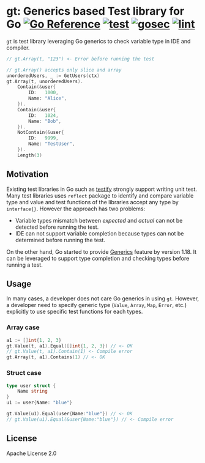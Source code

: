 # gt: Generics based Test library for Go [![Go Reference](https://pkg.go.dev/badge/github.com/m-mizutani/gt.svg)](https://pkg.go.dev/github.com/m-mizutani/gt) [![test](https://github.com/m-mizutani/gt/actions/workflows/test.yml/badge.svg)](https://github.com/m-mizutani/gt/actions/workflows/test.yml) [![gosec](https://github.com/m-mizutani/gt/actions/workflows/gosec.yml/badge.svg)](https://github.com/m-mizutani/gt/actions/workflows/gosec.yml) [![lint](https://github.com/m-mizutani/gt/actions/workflows/lint.yml/badge.svg)](https://github.com/m-mizutani/gt/actions/workflows/lint.yml)

`gt` is test library leveraging Go generics to check variable type in IDE and compiler.

```go
// gt.Array(t, "123") <- Error before running the test

// gt.Array() accepts only slice and array
unorderedUsers, _ := GetUsers(ctx)
gt.Array(t, unorderedUsers).
    Contain(&user{
        ID:   1000,
        Name: "Alice",
    }).
    Contain(&user{
        ID:   1024,
        Name: "Bob",
    }).
    NotContain(&user{
        ID:   9999,
        Name: "TestUser",
    }).
    Length(3)
```

## Motivation

Existing test libraries in Go such as [testify](https://github.com/stretchr/testify) strongly support writing unit test. Many test libraries uses `reflect` package to identify and compare variable type and value and test functions of the libraries accept any type by `interface{}`. However the approach has two problems:

- Variable types mismatch between _expected_ and _actual_ can not be detected before running the test.
- IDE can not support variable completion because types can not be determined before running the test.

On the other hand, Go started to provide [Generics](https://go.dev/doc/tutorial/generics) feature by version 1.18. It can be leveraged to support type completion and checking types before running a test.

## Usage

In many cases, a developer does not care Go generics in using `gt`. However, a developer need to specify generic type (`Value`, `Array`, `Map`, `Error`, etc.) explicitly to use specific test functions for each types.

### Array case
```go
a1 := []int{1, 2, 3}
gt.Value(t, a1).Equal([]int{1, 2, 3}) // <- OK
// gt.Value(t, a1).Contain(1) <- Compile error
gt.Array(t, a1).Contains(1) // <- OK
```

### Struct case
```go
type user struct {
    Name string
}
u1 := user{Name: "blue"}

gt.Value(u1).Equal(user{Name:"blue"}) // <- OK
// gt.Value(u1).Equal(&user{Name:"blue"}) // <- Compile error
```

## License

Apache License 2.0